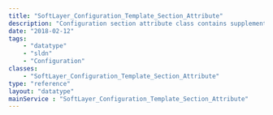 ```yaml
---
title: "SoftLayer_Configuration_Template_Section_Attribute"
description: "Configuration section attribute class contains supplementary information for a configuration section. "
date: "2018-02-12"
tags:
    - "datatype"
    - "sldn"
    - "Configuration"
classes:
    - "SoftLayer_Configuration_Template_Section_Attribute"
type: "reference"
layout: "datatype"
mainService : "SoftLayer_Configuration_Template_Section_Attribute"
---
```

